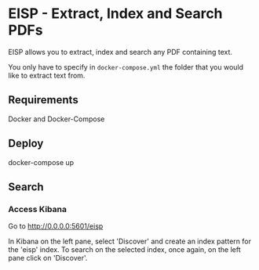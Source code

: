 # EISP - Extract, Index and Search PDFs

EISP allows you to extract, index and search any PDF containing text.

You only have to specify in `docker-compose.yml` the folder that you would like to extract text from.

## Requirements

Docker and Docker-Compose

## Deploy

docker-compose up

## Search 

### Access Kibana

Go to http://0.0.0.0:5601/eisp

In Kibana on the left pane, select 'Discover' and create an index pattern for the 'eisp' index.
To search on the selected index, once again, on the left pane click on 'Discover'.



